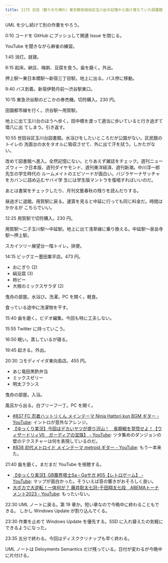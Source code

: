 ```yaml
---
title: 1175 日目（曇りのち晴れ）東京都世田谷区玉川台の記憶から抜け落ちていた図書館
---
```


UML を少し続けて別の作業をやろう。

0:10 コードを GitHub にプッシュして関連 Issue を閉じる。

YouTube を聞きながら麻雀の練習。

1:45 消灯。就寝。

8:15 起床。納豆、梅粥、豆腐を食う。歯を磨く。外出。

押上駅～東日本橋駅～新宿三丁目駅。地上に出る。バス停に移動。

9:40 バス到着。新宿伊勢丹前～渋谷駅東口。

10:15 東急渋谷駅のどこかの券売機。切符購入。230 円。

田園都市線を行く。渋谷駅～用賀駅。

地上に出て玉川台のほうへ歩く。田中橋を渡って適当に歩いていると行き過ぎて環八に出
てしまう。引き返す。
<blockquote class="twitter-tweet"
  data-conversation="none"
  data-media-max-width="480" data-theme="dark" data-align="center">
<a href="https://twitter.com/showa_yojyo/status/1680110438414180353"></a>
</blockquote>

10:55 世田谷区玉川台図書館。水浴びをしたいところだが公園がない。区民館のトイレの
洗面台の水をタオルに吸収させて、外に出て汗を拭う。しかたがない。

改めて図書館へ進入。全然記憶にない。とりあえず雑誌をチェック。週刊ニューズウィー
ク日本版、週刊ダイヤモンド、週刊東洋経済、週刊新潮。中川淳一郎先生の学生時代の
ルームメイトのエピソードが面白い。バジラヤーナサッチャをカバンに詰め込むヤバイ学
生には学生版マントラを復唱すればいいのだ。

あとは書架をチェックしたり、月刊文藝春秋の残りを読んだりする。

昼過ぎに退館。用賀駅に戻る。運賃を見ると中延に行っても同じ料金だ。時間はかかるが
こちらでいい。

12:25 用賀駅で切符購入。230 円。

用賀駅～二子玉川駅～中延駅。地上に出て浅草線に乗り換える。中延駅～泉岳寺駅～押上駅。

スカイツリー展望台一階トイレ。排便。

14:15 ビッグエー墨田業平店。473 円。

* おにぎり (2)
* 絹豆腐 (3)
* 柿ピー
* 大根のミックスサラダ (2)

曳舟の部屋。水浴び。洗濯。PC を開く。軽食。

食っている途中に洗濯物を干す。

15:40 歯を磨く。ビデオ編集。今回も特に工夫しない。

15:55 Twitter に持っていこう。

16:50 眠い。蒸しているが寝る。

19:45 起きる。外出。

20:30 コモディイイダ東向島店。455 円。

* あじ竜田黒酢弁当
* ミックスゼリー
* 明太フランス

曳舟の部屋。入浴。

風呂から出る。白ブリーフ一丁。PC を開く。

* [#837 FC 忍者ハットリくん メインテーマ Ninja Hattori kun BGM ギター - YouTube](https://www.youtube.com/watch?v=CUOPwtdXWPU):
  イントロが意外なアレンジ。
* [【ゆっくり実況】今回はデカいヤツが盛り沢山！　長期戦を覚悟せよ！【ウィザードリィⅦ　ガーディアの宝珠】 - YouTube](https://www.youtube.com/watch?v=P0e0W7aB-TE):
  ツタ集めのダンジョンの壁のテクスチャーは何を表現しているのだ。
* [#838 初代メトロイド メインテーマ metroid ギター - YouTube](https://www.youtube.com/watch?v=_48TfFmwh6U):
  もう一本来た。

21:40 歯を磨く。まだまだ YouTube を視聴する。

* [【ゆっくり実況】GB魔界塔士Sa・Gaサガ #05【レトロゲーム】 - YouTube](https://www.youtube.com/watch?v=ByeB6QN2UmU):
  マップが面白かった。そういえば音の響きがおそろしく良い。
* [大ポカで大逆転！一体何が？ 藤井聡太七冠ｰ千田翔太七段　ABEMAトーナメント2023 - YouTube](https://www.youtube.com/watch?v=qtYK2abBlfA):
  もったいない。

22:30 UML ノートに戻る。第 19 章か。短い章なので今晩中に終わることもできる。
しかし Windows Update が割り込んでくる。

23:30 作業を止めて Windows Update を優先する。SSD に入れ替えたの気軽にできるようになった。

23:35 五分で終わる。今回はディスククリナップも早く終わる。

UML ノートは Deloyments Semantics だけ残っている。日付が変わるが今晩中に片付ける。
